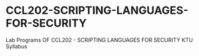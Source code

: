 # CCL202-SCRIPTING-LANGUAGES-FOR-SECURITY
Lab Programs OF CCL202 - SCRIPTING LANGUAGES FOR SECURITY KTU Syllabus
